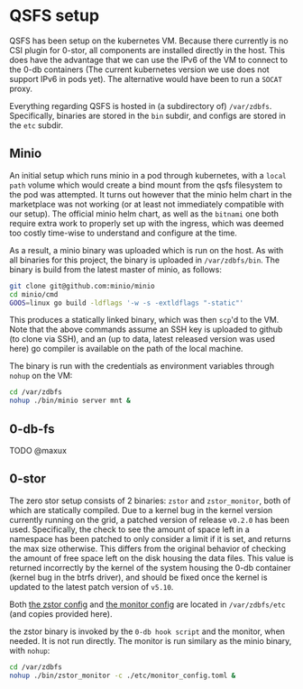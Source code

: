 # QSFS setup

QSFS has been setup on the kubernetes VM. Because there currently is no CSI plugin
for 0-stor, all components are installed directly in the host. This does have the
advantage that we can use the IPv6 of the VM to connect to the 0-db containers
(The current kubernetes version we use does not support IPv6 in pods yet). The alternative
would have been to run a `SOCAT` proxy.

Everything regarding QSFS is hosted in (a subdirectory of) `/var/zdbfs`. Specifically,
binaries are stored in the `bin` subdir, and configs are stored in the `etc` subdir.

## Minio

An initial setup which runs minio in a pod through kubernetes, with a `local path`
volume which would create a bind mount from the qsfs filesystem to the pod was
attempted. It turns out however that the minio helm chart in the marketplace was
not working (or at least not immediately compatible with our setup). The official
minio helm chart, as well as the `bitnami` one both require extra work to properly
set up with the ingress, which was deemed too costly time-wise to understand and
configure at the time.

As a result, a minio binary was uploaded which is run on the host. As with all
binaries for this project, the binary is uploaded in `/var/zdbfs/bin`. The binary
is build from the latest master of minio, as follows:

```bash
git clone git@github.com:minio/minio
cd minio/cmd
GOOS=linux go build -ldflags '-w -s -extldflags "-static"'
```

This produces a statically linked binary, which was then `scp`'d to the VM. Note
that the above commands assume an SSH key is uploaded to github (to clone via SSH),
and an (up to data, latest released version was used here) go compiler is available
on the path of the local machine.

The binary is run with the credentials as environment variables through `nohup`
on the VM:

```bash
cd /var/zdbfs
nohup ./bin/minio server mnt &
```

## 0-db-fs

TODO @maxux

## 0-stor

The zero stor setup consists of 2 binaries: `zstor` and `zstor_monitor`, both of
which are statically compiled. Due to a kernel bug in the kernel version currently
running on the grid, a patched version of release `v0.2.0` has been used. Specifically,
the check to see the amount of space left in a namespace has been patched to only
consider a limit if it is set, and returns the max size otherwise. This differs
from the original behavior of checking the amount of free space left on the disk
housing the data files. This value is returned incorrectly by the kernel of the
system housing the 0-db container (kernel bug in the btrfs driver), and should be
fixed once the kernel is updated to the latest patch version of `v5.10`.

Both [the zstor config](./zstor-default.toml) and [the monitor config](./monitor_config.toml)
are located in `/var/zdbfs/etc` (and copies provided here).

the zstor binary is invoked by the `0-db hook script` and the monitor, when needed.
It is not run directly. The monitor is run similary as the minio binary, with `nohup`:

```bash
cd /var/zdbfs
nohup ./bin/zstor_monitor -c ./etc/monitor_config.toml &
```
